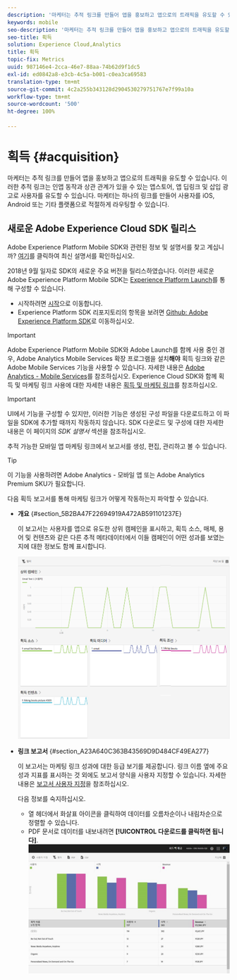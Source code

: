 ```yaml
---
description: '마케터는 추적 링크를 만들어 앱을 홍보하고 앱으로의 트래픽을 유도할 수 있습니다. 이러한 추적 링크는 인앱 동작과 상관 관계가 있을 수 있는 앱스토어, 앱 딥링크 및 삽입 광고로 사용자를 유도할 수 있습니다. 마케터는 하나의 링크를 만들어 사용자를 iOS, Android 또는 기타 플랫폼으로 적절하게 라우팅할 수 있습니다. '
keywords: mobile
seo-description: '마케터는 추적 링크를 만들어 앱을 홍보하고 앱으로의 트래픽을 유도할 수 있습니다. 이러한 추적 링크는 인앱 동작과 상관 관계가 있을 수 있는 앱스토어, 앱 딥링크 및 삽입 광고로 사용자를 유도할 수 있습니다. 마케터는 하나의 링크를 만들어 사용자를 iOS, Android 또는 기타 플랫폼으로 적절하게 라우팅할 수 있습니다. '
seo-title: 획득
solution: Experience Cloud,Analytics
title: 획득
topic-fix: Metrics
uuid: 987146e4-2cca-46e7-88aa-74b62d9f1dc5
exl-id: ed0842a8-e3cb-4c5a-b001-c0ea3ca69583
translation-type: tm+mt
source-git-commit: 4c2a255b343128d2904530279751767e7f99a10a
workflow-type: tm+mt
source-wordcount: '500'
ht-degree: 100%

---
```


# 획득 {#acquisition}

마케터는 추적 링크를 만들어 앱을 홍보하고 앱으로의 트래픽을 유도할 수 있습니다. 이러한 추적 링크는 인앱 동작과 상관 관계가 있을 수 있는 앱스토어, 앱 딥링크 및 삽입 광고로 사용자를 유도할 수 있습니다. 마케터는 하나의 링크를 만들어 사용자를 iOS, Android 또는 기타 플랫폼으로 적절하게 라우팅할 수 있습니다. 

## 새로운 Adobe Experience Cloud SDK 릴리스

Adobe Experience Platform Mobile SDK와 관련된 정보 및 설명서를 찾고 계십니까? [여기](https://aep-sdks.gitbook.io/docs/)를 클릭하여 최신 설명서를 확인하십시오.

2018년 9월 일자로 SDK의 새로운 주요 버전을 릴리스하였습니다. 이러한 새로운 Adobe Experience Platform Mobile SDK는 [Experience Platform Launch](https://www.adobe.com/kr/experience-platform/launch.html)를 통해 구성할 수 있습니다.

* 시작하려면 [시작](https://launch.adobe.com/)으로 이동합니다.
* Experience Platform SDK 리포지토리의 항목을 보려면 [Github: Adobe Experience Platform SDK](https://github.com/Adobe-Marketing-Cloud/acp-sdks)로 이동하십시오.

>[!IMPORTANT]
>
> Adobe Experience Platform Mobile SDK와 Adobe Launch를 함께 사용 중인 경우, Adobe Analytics Mobile Services 확장 프로그램을 설치&#x200B;**해야** 획득 링크와 같은 Adobe Mobile Services 기능을 사용할 수 있습니다. 자세한 내용은 [Adobe Analytics - Mobile Services](https://aep-sdks.gitbook.io/docs/using-mobile-extensions/adobe-analytics-mobile-services)를 참조하십시오. Experience Cloud SDK와 함께 획득 및 마케팅 링크 사용에 대한 자세한 내용은 [획득 및 마케팅 링크](https://aep-sdks.gitbook.io/docs/using-mobile-extensions/adobe-analytics-mobile-services#acquisition-and-marketing-links)를 참조하십시오.

>[!IMPORTANT]
>
>UI에서 기능을 구성할 수 있지만, 이러한 기능은 생성된 구성 파일을 다운로드하고 이 파일을 SDK에 추가할 때까지 작동하지 않습니다. SDK 다운로드 및 구성에 대한 자세한 내용은 이 페이지의 *SDK 설명서* 섹션을 참조하십시오.

추적 가능한 모바일 앱 마케팅 링크에서 보고서를 생성, 편집, 관리하고 볼 수 있습니다.

>[!TIP]
>
>이 기능을 사용하려면 Adobe Analytics - 모바일 앱 또는 Adobe Analytics Premium SKU가 필요합니다.

다음 획득 보고서를 통해 마케팅 링크가 어떻게 작동하는지 파악할 수 있습니다.

* **개요** {#section_5B2BA47F22694919A472AB591101237E}

   이 보고서는 사용자를 앱으로 유도한 상위 캠페인을 표시하고, 획득 소스, 매체, 용어 및 컨텐츠와 같은 다른 추적 메타데이터에서 이들 캠페인이 어떤 성과를 보였는지에 대한 정보도 함께 표시합니다.

   ![](assets/acquisition_overview.png)

* **링크 보고서** {#section_A23A640C363B43569D9D484CF49EA277}

   이 보고서는 마케팅 링크 성과에 대한 등급 보기를 제공합니다. 링크 이름 옆에 주요 성과 지표를 표시하는 것 외에도 보고서 양식을 사용자 지정할 수 있습니다. 자세한 내용은 [보고서 사용자 지정](/help/using/usage/reports-customize/t-reports-customize.md)을 참조하십시오.

   다음 정보를 숙지하십시오.

   * 열 헤더에서 화살표 아이콘을 클릭하여 데이터를 오름차순이나 내림차순으로 정렬할 수 있습니다.
   * PDF 문서로 데이터를 내보내려면 **[!UICONTROL 다운로드를 클릭하면 됩니다]**.
   ![](assets/acquisition_name.png)
